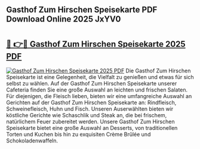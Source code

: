 ## Gasthof Zum Hirschen Speisekarte PDF Download Online 2025 JxYV0

# <h2><a href="http://gccqkag.nevu.top/?p=Gasthof+Zum+Hirschen+Speisekarte">🔗 👉🔴 Gasthof Zum Hirschen Speisekarte 2025 PDF</a></h2>

[![Gasthof Zum Hirschen Speisekarte 2025 PDF](https://i.imgur.com/dBaPXMq.png)](http://gccqkag.nevu.top/?p=Gasthof+Zum+Hirschen+Speisekarte)
Die Gasthof Zum Hirschen Speisekarte ist eine Gelegenheit, die Vielfalt zu genießen und etwas für sich selbst zu wählen. Auf der Gasthof Zum Hirschen Speisekarte unserer Cafeteria finden Sie eine große Auswahl an leichten und frischen Salaten. Für diejenigen, die Fleisch lieben, bieten wir eine umfangreiche Auswahl an Gerichten auf der Gasthof Zum Hirschen Speisekarte an: Rindfleisch, Schweinefleisch, Huhn und Fisch. Unseren Auserwählten bieten wir köstliche Gerichte wie Schaschlik und Steak an, die bei frischem, natürlichem Feuer zubereitet werden. Unsere Gasthof Zum Hirschen Speisekarte bietet eine große Auswahl an Desserts, von traditionellen Torten und Kuchen bis hin zu exquisiten Crème Brûlée und Schokoladenwaffeln.
